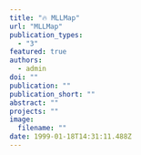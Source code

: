 ```yaml
---
title: "🔥 MLLMap"
url: "MLLMap"
publication_types:
  - "3"
featured: true
authors:
  - admin
doi: ""
publication: ""
publication_short: ""
abstract: ""
projects: ""
image:
  filename: ""
date: 1999-01-18T14:31:11.488Z
---
```



